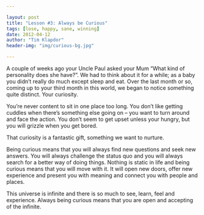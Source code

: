 ```yaml
---

layout: post
title: "Lesson #3: Always be Curious"
tags: [lose, happy, sane, winning]
date: 2012-04-12
author: "Tim Klapdor"
header-img: "img/curious-bg.jpg"

---
```


A couple of weeks ago your Uncle Paul asked your Mum “What kind of personality does she have?”. We had to think about it for a while; as a baby you didn’t really do much except sleep and eat. Over the last month or so, coming up to your third month in this world, we began to notice something quite distinct. Your curiosity.

You’re never content to sit in one place too long. You don’t like getting cuddles when there’s something else going on – you want to turn around and face the action. You don’t seem to get upset unless your hungry, but you will grizzle when you get bored.

That curiosity is a fantastic gift, something we want to nurture.

Being curious means that you will always find new questions and seek new answers. You will always challenge the status quo and you will always search for a better way of doing things. Nothing is static in life and being curious means that you will move with it. It will open new doors, offer new experience and present you with meaning and connect you with people and places.

This universe is infinite and there is so much to see, learn, feel and experience. Always being curious means that you are open and accepting of the infinite.
